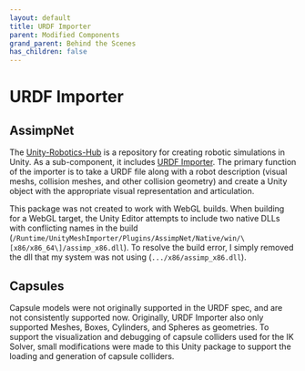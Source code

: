 ```yaml
---
layout: default
title: URDF Importer
parent: Modified Components
grand_parent: Behind the Scenes
has_children: false
---
```



# URDF Importer

## AssimpNet

The [Unity-Robotics-Hub](https://github.com/Unity-Technologies/Unity-Robotics-Hub) is a repository for creating robotic simulations in Unity. As a sub-component, it includes [URDF Importer](https://github.com/Unity-Technologies/URDF-Importer). The primary function of the importer is to take a URDF file along with a robot description (visual meshs, collision meshes, and other collision geometry) and create a Unity object with the appropriate visual representation and articulation. 

This package was not created to work with WebGL builds. When building for a WebGL target, the Unity Editor attempts to include two native DLLs with conflicting names in the build (`/Runtime/UnityMeshImporter/Plugins/AssimpNet/Native/win/\[x86/x86_64\]/assimp_x86.dll`). To resolve the build error, I simply removed the dll that my system was not using (`.../x86/assimp_x86.dll`).

## Capsules

Capsule models were not originally supported in the URDF spec, and are not consistently supported now. Originally, URDF Importer also only supported Meshes, Boxes, Cylinders, and Spheres as geometries. To support the visualization and debugging of capsule colliders used for the IK Solver, small modifications were made to this Unity package to support the loading and generation of capsule colliders.